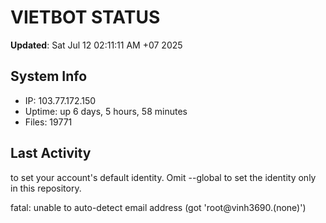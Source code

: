 # VIETBOT STATUS
**Updated**: Sat Jul 12 02:11:11 AM +07 2025

## System Info
- IP: 103.77.172.150
- Uptime: up 6 days, 5 hours, 58 minutes
- Files: 19771

## Last Activity

to set your account's default identity.
Omit --global to set the identity only in this repository.

fatal: unable to auto-detect email address (got 'root@vinh3690.(none)')
